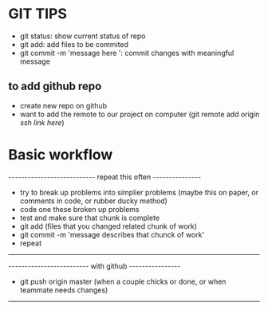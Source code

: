 # GIT TIPS

- git status: show current status of repo
- git add: add files to be commited
- git commit -m 'message here ': commit changes with meaningful message

## to add github repo

- create new repo on github
- want to add the remote to our project on computer (git remote add origin _ssh link here_)

# Basic workflow

--------------------------- repeat this often ---------------

- try to break up problems into simplier problems (maybe this on paper, or comments in code, or rubber ducky method)
- code one these broken up problems
- test and make sure that chunk is complete
- git add (files that you changed related chunk of work)
- git commit -m 'message describes that chunck of work'
- repeat

---

------------------------- with github ----------------

- git push origin master (when a couple chicks or done, or when teammate needs changes)

---
